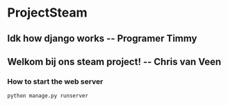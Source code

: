 # ProjectSteam

## Idk how django works -- Programer Timmy
## Welkom bij ons steam project! -- Chris van Veen

### How to start the web server
```bash
python manage.py runserver
``` 